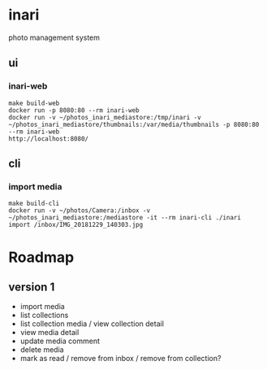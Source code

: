 # inari

photo management system

## ui

### inari-web

```
make build-web
docker run -p 8080:80 --rm inari-web
docker run -v ~/photos_inari_mediastore:/tmp/inari -v ~/photos_inari_mediastore/thumbnails:/var/media/thumbnails -p 8080:80 --rm inari-web
http://localhost:8080/
```

## cli

### import media

```
make build-cli
docker run -v ~/photos/Camera:/inbox -v ~/photos_inari_mediastore:/mediastore -it --rm inari-cli ./inari import /inbox/IMG_20181229_140303.jpg
```

# Roadmap

## version 1

- import media
- list collections
- list collection media / view collection detail
- view media detail
- update media comment
- delete media
- mark as read / remove from inbox / remove from collection?
